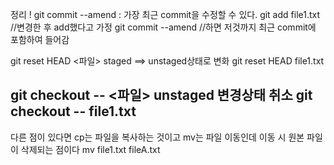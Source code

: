 정리 !
git commit --amend
: 가장 최근 commit을 수정할 수 있다.
git add file1.txt //변경한 후 add했다고 가정
git commit --amend 
//하면 저것까지 최근 commit에 포함하여 들어감

git reset HEAD <파일>
 staged ==> unstaged상태로 변화
 git reset HEAD file1.txt

git checkout -- <파일>
 unstaged 변경상태 취소
 git checkout -- file1.txt
-------------------------------------------
다른 점이 있다면 cp는 파일을 복사하는 것이고 mv는 파일 이동인데 이동 시 원본 파일이 삭제되는 점이다
mv file1.txt fileA.txt
